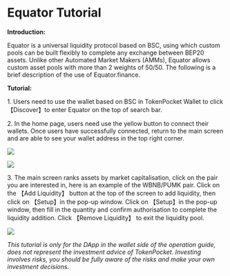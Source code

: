# Equator Tutorial

**Introduction:**&#x20;

Equator is a universal liquidity protocol based on BSC, using which custom pools can be built flexibly to complete any exchange between BEP20 assets. Unlike other Automated Market Makers (AMMs), Equator allows custom asset pools with more than 2 weights of 50/50. The following is a brief description of the use of Equator.finance.&#x20;

**Tutorial:**

1\. Users need to use the wallet based on BSC in TokenPocket Wallet to click 【Discover】to enter Equator on the top of search bar.

2\. In the home page, users need use the yellow button to connect their wallets. Once users have successfully connected, return to the main screen and are able to see your wallet address in the top right corner.

![](https://tp-statics.tokenpocket.pro/token/tokenpocket-1619425276170.png)

![](https://tp-statics.tokenpocket.pro/token/tokenpocket-1619425287019.png)



3\. The main screen ranks assets by market capitalisation, click on the pair you are interested in, here is an example of the WBNB/PUMK pair. Click on the 【Add Liquidity】 button at the top of the screen to add liquidity, then click on 【Setup】in the pop-up window. Click on 【Setup】in the pop-up window, then fill in the quantity and confirm authorisation to complete the liquidity addition. Click 【Remove Liquidity】 to exit the liquidity pool.

![](https://tp-statics.tokenpocket.pro/token/tokenpocket-1619425338472.png)



_This tutorial is only for the DApp in the wallet side of the operation guide, does not represent the investment advice of TokenPocket. Investing involves risks, you should be fully aware of the risks and make your own investment decisions._
